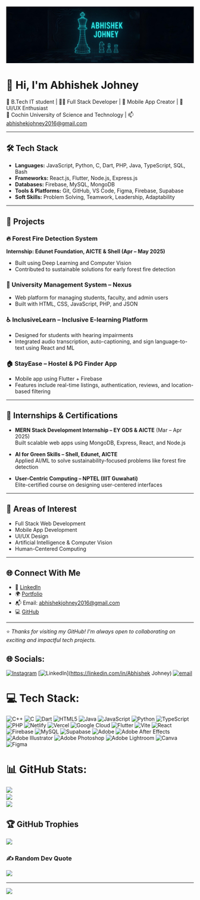 <p align="center">
  <img src="https://github.com/abhishekjohney/abhishekjohney/blob/main/ChatGPT%20Image%20May%2022,%202025,%2004_44_38%20PM.jpg?raw=true" width="1200" alt="Coding GIF"/>
</p>

# 👋 Hi, I'm Abhishek Johney

🌱 B.Tech IT student | 👨‍💻 Full Stack Developer | 📱 Mobile App Creator | 🎨 UI/UX Enthusiast  
📍 Cochin University of Science and Technology | 📫 abhishekjohney2016@gmail.com

---

## 🛠️ Tech Stack

- **Languages:** JavaScript, Python, C, Dart, PHP, Java, TypeScript, SQL, Bash  
- **Frameworks:** React.js, Flutter, Node.js, Express.js  
- **Databases:** Firebase, MySQL, MongoDB  
- **Tools & Platforms:** Git, GitHub, VS Code, Figma, Firebase, Supabase  
- **Soft Skills:** Problem Solving, Teamwork, Leadership, Adaptability

---

## 🚀 Projects

### 🔥 Forest Fire Detection System  
**Internship: Edunet Foundation, AICTE & Shell (Apr – May 2025)**  
- Built using Deep Learning and Computer Vision  
- Contributed to sustainable solutions for early forest fire detection

### 🏫 University Management System – Nexus  
- Web platform for managing students, faculty, and admin users  
- Built with HTML, CSS, JavaScript, PHP, and JSON

### ♿ InclusiveLearn – Inclusive E-learning Platform  
- Designed for students with hearing impairments  
- Integrated audio transcription, auto-captioning, and sign language-to-text using React and ML

### 🏠 StayEase – Hostel & PG Finder App  
- Mobile app using Flutter + Firebase  
- Features include real-time listings, authentication, reviews, and location-based filtering

---

## 💼 Internships & Certifications

- **MERN Stack Development Internship – EY GDS & AICTE** (Mar – Apr 2025)  
  Built scalable web apps using MongoDB, Express, React, and Node.js

- **AI for Green Skills – Shell, Edunet, AICTE**  
  Applied AI/ML to solve sustainability-focused problems like forest fire detection

- **User-Centric Computing – NPTEL (IIIT Guwahati)**  
  Elite-certified course on designing user-centered interfaces

---

## 🎯 Areas of Interest

- Full Stack Web Development  
- Mobile App Development  
- UI/UX Design  
- Artificial Intelligence & Computer Vision  
- Human-Centered Computing

---

## 🌐 Connect With Me

- 💼 [LinkedIn](https://linkedin.com/in/abhishekjohney)  
- 🌍 [Portfolio](https://abhishekjohney.vercel.app)  
- 📬 Email: abhishekjohney2016@gmail.com  
- 💻 [GitHub](https://github.com/abhishekjohney)

---

⭐ *Thanks for visiting my GitHub! I'm always open to collaborating on exciting and impactful tech projects.*




## 🌐 Socials:
[![Instagram](https://img.shields.io/badge/Instagram-%23E4405F.svg?logo=Instagram&logoColor=white)](https://instagram.com/abhishekjohney) [![LinkedIn](https://img.shields.io/badge/LinkedIn-%230077B5.svg?logo=linkedin&logoColor=white)](https://linkedin.com/in/Abhishek Johney) [![email](https://img.shields.io/badge/Email-D14836?logo=gmail&logoColor=white)](mailto:abhishekjohney2016@gmail.com) 

# 💻 Tech Stack:
![C++](https://img.shields.io/badge/c++-%2300599C.svg?style=for-the-badge&logo=c%2B%2B&logoColor=white) ![C](https://img.shields.io/badge/c-%2300599C.svg?style=for-the-badge&logo=c&logoColor=white) ![Dart](https://img.shields.io/badge/dart-%230175C2.svg?style=for-the-badge&logo=dart&logoColor=white) ![HTML5](https://img.shields.io/badge/html5-%23E34F26.svg?style=for-the-badge&logo=html5&logoColor=white) ![Java](https://img.shields.io/badge/java-%23ED8B00.svg?style=for-the-badge&logo=openjdk&logoColor=white) ![JavaScript](https://img.shields.io/badge/javascript-%23323330.svg?style=for-the-badge&logo=javascript&logoColor=%23F7DF1E) ![Python](https://img.shields.io/badge/python-3670A0?style=for-the-badge&logo=python&logoColor=ffdd54) ![TypeScript](https://img.shields.io/badge/typescript-%23007ACC.svg?style=for-the-badge&logo=typescript&logoColor=white) ![PHP](https://img.shields.io/badge/php-%23777BB4.svg?style=for-the-badge&logo=php&logoColor=white) ![Netlify](https://img.shields.io/badge/netlify-%23000000.svg?style=for-the-badge&logo=netlify&logoColor=#00C7B7) ![Vercel](https://img.shields.io/badge/vercel-%23000000.svg?style=for-the-badge&logo=vercel&logoColor=white) ![Google Cloud](https://img.shields.io/badge/GoogleCloud-%234285F4.svg?style=for-the-badge&logo=google-cloud&logoColor=white) ![Flutter](https://img.shields.io/badge/Flutter-%2302569B.svg?style=for-the-badge&logo=Flutter&logoColor=white) ![Vite](https://img.shields.io/badge/vite-%23646CFF.svg?style=for-the-badge&logo=vite&logoColor=white) ![React](https://img.shields.io/badge/react-%2320232a.svg?style=for-the-badge&logo=react&logoColor=%2361DAFB) ![Firebase](https://img.shields.io/badge/firebase-a08021?style=for-the-badge&logo=firebase&logoColor=ffcd34) ![MySQL](https://img.shields.io/badge/mysql-4479A1.svg?style=for-the-badge&logo=mysql&logoColor=white) ![Supabase](https://img.shields.io/badge/Supabase-3ECF8E?style=for-the-badge&logo=supabase&logoColor=white) ![Adobe](https://img.shields.io/badge/adobe-%23FF0000.svg?style=for-the-badge&logo=adobe&logoColor=white) ![Adobe After Effects](https://img.shields.io/badge/Adobe%20After%20Effects-9999FF.svg?style=for-the-badge&logo=Adobe%20After%20Effects&logoColor=white) ![Adobe Illustrator](https://img.shields.io/badge/adobe%20illustrator-%23FF9A00.svg?style=for-the-badge&logo=adobe%20illustrator&logoColor=white) ![Adobe Photoshop](https://img.shields.io/badge/adobe%20photoshop-%2331A8FF.svg?style=for-the-badge&logo=adobe%20photoshop&logoColor=white) ![Adobe Lightroom](https://img.shields.io/badge/Adobe%20Lightroom-31A8FF.svg?style=for-the-badge&logo=Adobe%20Lightroom&logoColor=white) ![Canva](https://img.shields.io/badge/Canva-%2300C4CC.svg?style=for-the-badge&logo=Canva&logoColor=white) ![Figma](https://img.shields.io/badge/figma-%23F24E1E.svg?style=for-the-badge&logo=figma&logoColor=white)
# 📊 GitHub Stats:
![](https://github-readme-stats.vercel.app/api?username=abhishekjohney&theme=dark&hide_border=false&include_all_commits=false&count_private=false)<br/>
![](https://nirzak-streak-stats.vercel.app/?user=abhishekjohney&theme=dark&hide_border=false)<br/>
![](https://github-readme-stats.vercel.app/api/top-langs/?username=abhishekjohney&theme=dark&hide_border=false&include_all_commits=false&count_private=false&layout=compact)

## 🏆 GitHub Trophies
![](https://github-profile-trophy.vercel.app/?username=abhishekjohney&theme=algolia&no-frame=false&no-bg=false&margin-w=4)

### ✍️ Random Dev Quote
![](https://quotes-github-readme.vercel.app/api?type=horizontal&theme=radical)

---
[![](https://visitcount.itsvg.in/api?id=abhishekjohney&icon=0&color=0)](https://visitcount.itsvg.in)

<!-- Proudly created with GPRM ( https://gprm.itsvg.in ) -->
